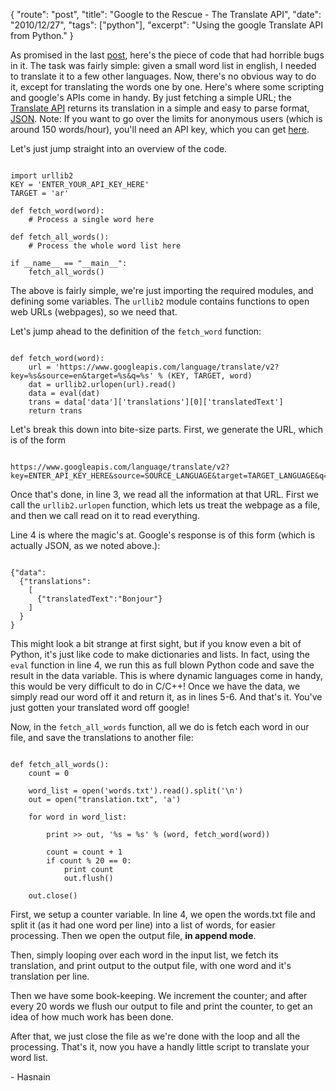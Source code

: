 {
    "route": "post",
    "title": "Google to the Rescue - The Translate API",
    "date": "2010/12/27",
    "tags": ["python"],
    "excerpt": "Using the google Translate API from Python."
}

As promised in the last [post](/blog/2010/12/backups-and-saving-regularly/), here's the piece of code that had horrible bugs in it. The task was fairly simple: given a small word list in english, I needed to translate it to a few other languages. Now, there's no obvious way to do it, except for translating the words one by one. Here's where some scripting and google's APIs come in handy. By just fetching a simple URL; the [Translate API](https://code.google.com/apis/language/translate/overview.html) returns its translation in a simple and easy to parse format, [JSON](http://www.json.org/). Note: If you want to go over the limits for anonymous users (which is around 150 words/hour), you'll need an API key, which you can get [here](http://code.google.com/apis/console).

Let's just jump straight into an overview of the code.

<pre>
<code class="language-python">
import urllib2
KEY = 'ENTER_YOUR_API_KEY_HERE'
TARGET = 'ar'

def fetch_word(word):
    # Process a single word here

def fetch_all_words():
    # Process the whole word list here

if __name__ == "__main__":
    fetch_all_words()
</code></pre>

The above is fairly simple, we're just importing the required modules, and defining some variables. The <code>urllib2</code> module contains functions to open web URLs (webpages), so we need that.  

Let's jump ahead to the definition of the <code>fetch_word</code> function:

<pre>
<code class="language-python">
def fetch_word(word):
    url = 'https://www.googleapis.com/language/translate/v2?key=%s&source=en&target=%s&q=%s' % (KEY, TARGET, word)
    dat = urllib2.urlopen(url).read()
    data = eval(dat)
    trans = data['data']['translations'][0]['translatedText']
    return trans
</code></pre>

Let's break this down into bite-size parts. First, we generate the URL, which is of the form 

<pre>
<code class="language-python">
https://www.googleapis.com/language/translate/v2?key=ENTER_API_KEY_HERE&source=SOURCE_LANGUAGE&target=TARGET_LANGUAGE&q=WORD_TO_TRANSLATE 
</code></pre>

Once that's done, in line 3, we read all the information at that URL. First we call the <code>urllib2.urlopen</code> function, which lets us treat the webpage as a file, and then we call read on it to read everything.

Line 4 is where the magic's at. Google's response is of this form (which is actually JSON, as we noted above.):

<pre>
<code class="language-python">
{"data":
  {"translations":
    [
      {"translatedText":"Bonjour"}
    ]
  }
}
</code></pre>

This might look a bit strange at first sight, but if you know even a bit of Python, it's just like code to make dictionaries and lists. In fact, using the <code>eval</code> function in line 4, we run this as full blown Python code and save the result in the data variable. This is where dynamic languages come in handy, this would be very difficult to do in C/C++! Once we have the data, we simply read our word off it and return it, as in lines 5-6. And that's it. You've just gotten your translated word off google!

Now, in the <code>fetch_all_words</code> function, all we do is fetch each word in our file, and save the translations to another file:

<pre>
<code class="language-python">
def fetch_all_words():
    count = 0

    word_list = open('words.txt').read().split('\n')
    out = open("translation.txt", 'a')

    for word in word_list:

        print >> out, '%s = %s' % (word, fetch_word(word))

        count = count + 1
        if count % 20 == 0:
            print count
            out.flush()

    out.close()
</code></pre>

First, we setup a counter variable. In line 4, we open the words.txt file and split it (as it had one word per line) into a list of words, for easier processing. Then we open the output file, **in append mode**.

Then, simply looping over each word in the input list, we fetch its translation, and print output to the output file, with one word and it's translation per line.

Then we have some book-keeping. We increment the counter; and after every 20 words we flush our output to file and print the counter, to get an idea of how much work has been done.

After that, we just close the file as we're done with the loop and all the processing. That's it, now you have a handly little script to translate your word list.

\- Hasnain
